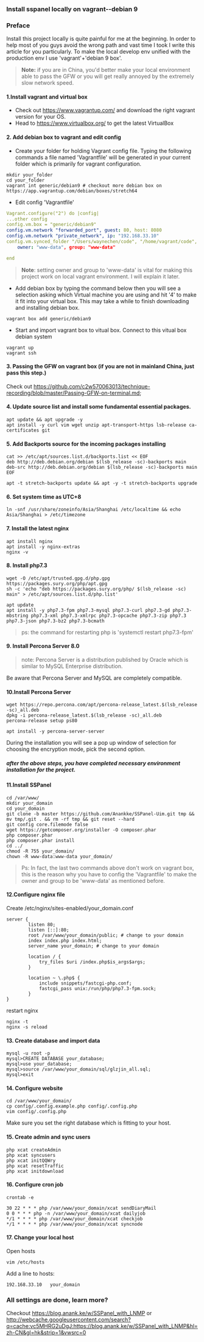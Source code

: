 ### Install sspanel locally on vagrant--debian 9


### Preface
Install this project locally is quite painful for me at the 
beginning. In 
order to help most of you guys avoid the wrong path and vast time I 
took I write this article for you particularly. To make the local 
develop env unified with the production env 
I use 'vagrant'+'debian 9 box'. 

> **Note:** if you are in China, you'd better make your local environment 
able to pass the GFW or you will get really annoyed by the extremely slow
>network speed.  
 
#### 1.Install vagrant and virtual box
- Check out https://www.vagrantup.com/ and download the right vagrant version for
your OS.
- Head to https://www.virtualbox.org/ to get the latest VirtualBox 

#### 2. Add debian box to vagrant and edit config
- Create your folder for holding Vagrant config file. 
Typing the following commands a file named 'Vagrantfile' will be 
generated in your current folder which is primarily 
for vagrant configuration. 
```shell script
mkdir your_folder
cd your_folder
vagrant int generic/debian9 # checkout more debian box on https://app.vagrantup.com/debian/boxes/stretch64
```

- Edit config 'Vagrantfile'
```yaml
Vagrant.configure("2") do |config|
...other config
config.vm.box = "generic/debian9"
config.vm.network "forwarded_port", guest: 80, host: 8080
config.vm.network "private_network", ip: "192.168.33.10"
config.vm.synced_folder "/Users/waynechen/code", "/home/vagrant/code",
    owner: "www-data", group: "www-data"

end
```
>**Note**: setting owner and group to 'www-data' is vital for making
>this project work on local vagrant environment. I will explain it later.  

- Add debian box by typing the command below 
then you will see a selection asking 
which Virtual machine you are using and hit '4' to make it fit into your 
virtual box. This may take a while to finish downloading and installing
debian box.
```shell script
vagrant box add generic/debian9   
```

- Start and import vagrant box to vitual box. Connect 
to this vitual box debian system
```shell script
vagrant up
vagrant ssh 
```

#### 3. Passing the GFW on vagrant box (if you are not in mainland China, just pass this step.) 
Check out https://github.com/c2w570063013/technique-recording/blob/master/Passing-GFW-on-terminal.md; 

#### 4. Update source list and install some fundamental essential packages.  
```shell script
apt update && apt upgrade -y
apt install -y curl vim wget unzip apt-transport-https lsb-release ca-certificates git
```

#### 5. Add Backports source for the incoming packages installing
```shell script
cat >> /etc/apt/sources.list.d/backports.list << EOF
deb http://deb.debian.org/debian $(lsb_release -sc)-backports main
deb-src http://deb.debian.org/debian $(lsb_release -sc)-backports main
EOF

apt -t stretch-backports update && apt -y -t stretch-backports upgrade
```

#### 6. Set system time as UTC+8
```shell script
ln -snf /usr/share/zoneinfo/Asia/Shanghai /etc/localtime && echo Asia/Shanghai > /etc/timezone
```

#### 7. Install the latest nginx
```shell script
apt install nginx
apt install -y nginx-extras
nginx -v
```

#### 8. Install php7.3
```shell script
wget -O /etc/apt/trusted.gpg.d/php.gpg https://packages.sury.org/php/apt.gpg
sh -c 'echo "deb https://packages.sury.org/php/ $(lsb_release -sc) main" > /etc/apt/sources.list.d/php.list'

apt update
apt install -y php7.3-fpm php7.3-mysql php7.3-curl php7.3-gd php7.3-mbstring php7.3-xml php7.3-xmlrpc php7.3-opcache php7.3-zip php7.3 php7.3-json php7.3-bz2 php7.3-bcmath
```

>ps: the command for restarting php is 'systemctl restart php7.3-fpm'

#### 9. Install Percona Server 8.0
>note: Percona Server is a distribution published by Oracle which is similar to MySQL Enterprise distribution.
 
Be aware that Percona Server and MySQL are completely compatible.

#### 10.Install Percona Server
```shell script
wget https://repo.percona.com/apt/percona-release_latest.$(lsb_release -sc)_all.deb
dpkg -i percona-release_latest.$(lsb_release -sc)_all.deb
percona-release setup ps80

apt install -y percona-server-server
```
During the installation you will see a pop up window of 
selection for choosing the encryption mode, pick the second option.

##### after the above steps, you have completed necessary environment installation for the project.

#### 11.Install SSPanel
```shell script
cd /var/www/
mkdir your_domain
cd your_domain
git clone -b master https://github.com/Anankke/SSPanel-Uim.git tmp && mv tmp/.git . && rm -rf tmp && git reset --hard
git config core.filemode false
wget https://getcomposer.org/installer -O composer.phar
php composer.phar
php composer.phar install
cd ../
chmod -R 755 your_domain/
chown -R www-data:www-data your_domain/
```
>Ps: In fact, the last two commands above don't work on vagrant box, 
>this is the reason why you have to config the 'Vagrantfile'
>to make the owner and group to be 'www-data' as mentioned before.

#### 12.Configure nginx file
Create /etc/nginx/sites-enabled/your_domain.conf
```shell script
server {  
        listen 80;
        listen [::]:80;
        root /var/www/your_domain/public; # change to your domain
        index index.php index.html;
        server_name your_domain; # change to your domain

        location / {
            try_files $uri /index.php$is_args$args;
        }

        location ~ \.php$ {
            include snippets/fastcgi-php.conf;
            fastcgi_pass unix:/run/php/php7.3-fpm.sock;
        }
}
``` 

restart nginx
```shell script
nginx -t
nginx -s reload
``` 

#### 13. Create database and import data
```shell script
mysql -u root -p
mysql>CREATE DATABASE your_database;
mysql>use your_database;
mysql>source /var/www/your_domain/sql/glzjin_all.sql;
mysql>exit
```

#### 14. Configure website
````shell script
cd /var/www/your_domain/
cp config/.config.example.php config/.config.php
vim config/.config.php
````
Make sure you set the right database which is fitting to your host.

#### 15. Create admin and  sync users
```shell script
php xcat createAdmin
php xcat syncusers
php xcat initQQWry
php xcat resetTraffic
php xcat initdownload
```

#### 16. Configure cron job
```shell script
crontab -e

30 22 * * * php /var/www/your_domain/xcat sendDiaryMail
0 0 * * * php -n /var/www/your_domain/xcat dailyjob
*/1 * * * * php /var/www/your_domain/xcat checkjob
*/1 * * * * php /var/www/your_domain/xcat syncnode
```

#### 17. Change your local host
Open hosts
```shell script
vim /etc/hosts
```
Add a line to hosts:
```shell script
192.168.33.10   your_domain
```

### All settings are done, learn more? 
Checkout https://blog.anank.ke/w/SSPanel_with_LNMP or 
http://webcache.googleusercontent.com/search?q=cache:vc5MHRG2uDgJ:https://blog.anank.ke/w/SSPanel_with_LNMP&hl=zh-CN&gl=hk&strip=1&vwsrc=0 
